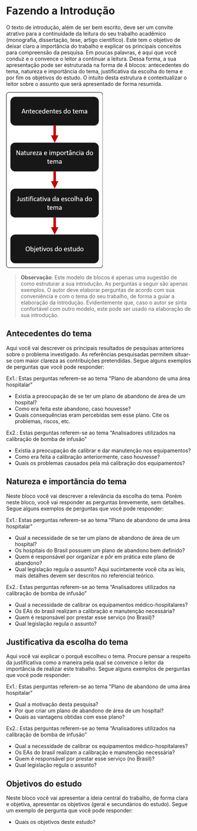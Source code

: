 # Fazendo a Introdução

O texto de introdução, além de ser bem escrito, deve ser um convite atrativo para a continuidade da leitura do seu trabalho acadêmico (monografia, dissertação, tese, artigo científico). Este tem o objetivo de deixar claro a importância do trabalho e explicar os principais conceitos para compreensão da pesquisa. Em poucas palavras, é aqui que você conduz e o convence o leitor a continuar a leitura.
Dessa forma, a sua apresentação pode ser estruturada na forma de 4 blocos: antecedentes do tema, natureza e importância do tema, justificativa da escolha do tema e por fim os objetivos do estudo. O intuito desta estrutura é contextualizar o leitor sobre o assunto que será apresentado de forma resumida.

![Blocos da Introdução](img/introducao-blocos.png)

> **Observação**: Este modelo de blocos é apenas uma sugestão de como estruturar a sua introdução. As perguntas a seguir são apenas exemplos. O autor deve elaborar perguntas de acordo com sua conveniência e com o tema do seu trabalho, de forma a guiar a elaboração da introdução. Evidentemente que, caso o autor se sinta confortável com outro modelo, este pode ser usado na elaboração de sua introdução.

## Antecedentes do tema

Aqui você vai descrever os principais resultados de pesquisas anteriores sobre o problema investigado. As referências pesquisadas permitem situar-se com maior clareza as contribuições pretendidas. Segue alguns exemplos de perguntas que você pode responder:

Ex1.: Estas perguntas referem-se ao tema "Plano de abandono de uma área hospitalar"

* Existia a preocupação de se ter um plano de abandono de área de um hospital?
* Como era feita este abandono, caso houvesse?
* Quais consequências eram percebidas sem esse plano.  Cite os problemas, riscos, etc.

Ex2.: Estas perguntas referem-se ao tema “Analisadores utilizados na calibração de bomba de infusão”

* Existia a preocupação de calibrar e dar manutenção nos equipamentos?
* Como era feita a calibração anteriormente, caso houvesse?
* Quais os problemas causados pela má calibração dos equipamentos?

## Natureza e importância do tema

Neste bloco você vai descrever a relevância da escolha do tema. Porém neste bloco, você vai responder as perguntas brevemente, sem detalhes. Segue alguns exemplos de perguntas que você pode responder:

Ex1.: Estas perguntas referem-se ao tema "Plano de abandono de uma área hospitalar"

* Qual a necessidade de se ter um plano de abandono de área de um hospital?
* Os hospitais do Brasil possuem um plano de abandono bem definido?
* Quem é responsável por organizar e pôr em prática este plano de abandono?
* Qual legislação regula o assunto? Aqui sucintamente você cita as leis, mais detalhes devem ser descritos no referencial teórico.

Ex2.: Estas perguntas referem-se ao tema “Analisadores utilizados na calibração de bomba de infusão”

* Qual a necessidade de calibrar os equipamentos médico-hospitalares?
* Os EAs do brasil realizam a calibração e manutenção necessária?
* Quem é responsável por prestar esse serviço (no Brasil)?
* Qual legislação regula o assunto?

## Justificativa da escolha do tema

Aqui você vai explicar o porquê escolheu o tema. Procure pensar a respeito da justificativa como a maneira pela qual se convence o leitor da importância de realizar este trabalho. Segue alguns exemplos de perguntas que você pode responder:

Ex1.: Estas perguntas referem-se ao tema "Plano de abandono de uma área hospitalar"

* Qual a motivação desta pesquisa?
* Por que criar um plano de abandono de área de um hospital?
* Quais as vantagens obtidas com esse plano?

Ex2.: Estas perguntas referem-se ao tema “Analisadores utilizados na calibração de bomba de infusão”

* Qual a necessidade de calibrar os equipamentos médico-hospitalares?
* Os EAs do brasil realizam a calibração e manutenção necessária?
* Quem é responsável por prestar esse serviço (no Brasil)?
* Qual legislação regula o assunto?

## Objetivos do estudo

Neste bloco você vai apresentar a ideia central do trabalho, de forma clara e objetiva, apresentar os objetivos (geral e secundários do estudo). Segue um exemplo de pergunta que você pode responder:

* Quais os objetivos deste estudo?
